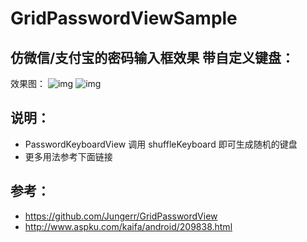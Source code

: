 # GridPasswordViewSample

## 仿微信/支付宝的密码输入框效果 带自定义键盘：
效果图：
![img](https://github.com/myloften/GridPasswordViewSample/blob/master/example1.png)
![img](https://github.com/myloften/GridPasswordViewSample/blob/master/example2.png)

## 说明：
- PasswordKeyboardView 调用 shuffleKeyboard 即可生成随机的键盘
- 更多用法参考下面链接

## 参考：
- https://github.com/Jungerr/GridPasswordView
- http://www.aspku.com/kaifa/android/209838.html

